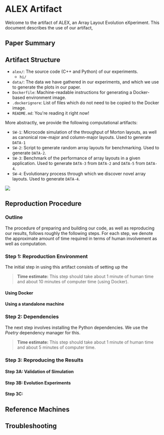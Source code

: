 # ALEX Artifact

Welcome to the artifact of ALEX, an Array Layout Evolution eXperiment. This
document describes the use of our artifact, 

## Paper Summary

## Artifact Structure

* `alex/`: The source code (C++ and Python) of our experiments.
  * `hi/`
* `data/`: The data we have gathered in our experiments, and which we use to
  generate the plots in our paper.
* `Dockerfile`: Machine-readable instructions for generating a Docker-based
  environment image.
* `.dockerignore`: List of files which do not need to be copied to the Docker
  image.
* `README.md`: You're reading it right now!

More abstractly, we provide the following computational artifacts:

* `SW-1`: Microcode simulation of the throughput of Morton layouts, as well as
  canonical row-major and column-major layouts. Used to generate `DATA-1`
* `SW-2`: Script to generate random array layouts for benchmarking. Used to
  generate `DATA-2`.
* `SW-3`: Benchmark of the performance of array layouts in a given application.
  Used to generate `DATA-3` from `DATA-2` and `DATA-5` from `DATA-4`.
* `SW-4`: Evolutionary process through which we discover novel array layouts.
  Used to generate `DATA-4`.



![](img/graph.svg)

## Reproduction Procedure

### Outline

The procedure of preparing and building our code, as well as reproducing our
results, follows roughly the following steps. For each step, we denote the
approximate amount of time required in terms of human involvement as well as
computation.

### Step 1: Reproduction Environment

The initial step in using this artifact consists of setting up the 

> **Time estimate:** This step should take about 1 minute of human time and
> about 10 minutes of computer time (using Docker).

#### Using Docker

#### Using a standalone machine

### Step 2: Dependencies

The next step involves installing the Python dependencies. We use the _Poetry_
dependency manager for this.

> **Time estimate:** This step should take about 1 minute of human time and
> about 5 minutes of computer time.



### Step 3: Reproducing the Results


#### Step 3A: Validation of Simulation


#### Step 3B: Evolution Experiments


#### Step 3C: 


## Reference Machines


## Troubleshooting
